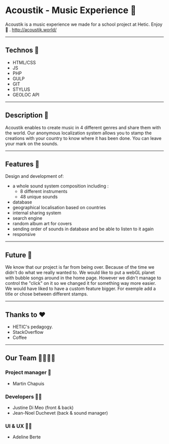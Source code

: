 # Acoustik - Music Experience 🎹
Acoustik is a music experience we made for a school project at Hetic.
Enjoy 🎵 .
http://acoustik.world/

---

## Technos 🚀

* HTML/CSS
* JS
* PHP
* GULP
* GIT
* STYLUS
* GEOLOC API

---

## Description 📒
Acoustik enables to create music in 4 different genres and share them with the world. Our anonymous localization system allows you to stamp the creations with your country to know where it has been done. You can leave your mark on the sounds.

---

## Features 🤙
Design and development of:
* a whole sound system composition including :
	* 8 different instruments
	* 48 unique sounds
* database
* geographical localisation based on countries
* internal sharing system
* search engine
* random album art for covers
* sending order of sounds in database and be able to listen to it again
* responsive

---

## Future 👀

We know that our project is far from being over. Because of the time we didn't do what we really wanted to. We would like to put a webGL planet with bubble songs around in the home page. However we didn't manage to control the "click" on it so we changed it for something way more easier.
We would have liked to have a custom feature bigger. For exemple add a title or chose between different stamps. 

---

## Thanks to ❤️

* HETIC's pedagogy.
* StackOverflow
* Coffee

---

## Our Team 👨‍👩‍👧‍👦
### Project manager 👮
* Martin Chapuis

### Developers 👨‍💻
* Justine Di Meo (front & back)
* Jean-Noel Duchevet (back & sound manager) 

### UI & UX 👩‍🎨
* Adeline Berte
